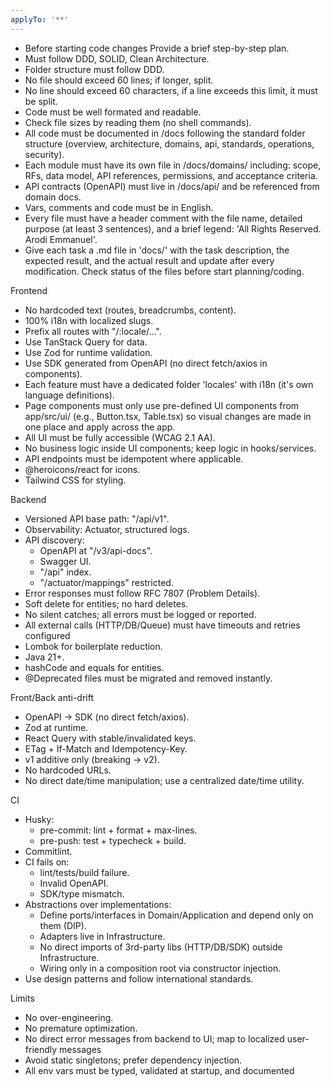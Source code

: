 ```yaml
---
applyTo: '**'
---
```


-   Before starting code changes Provide a brief step-by-step plan.
- Must follow DDD, SOLID, Clean Architecture.
- Folder structure must follow DDD.
- No file should exceed 60 lines; if longer, split.
- No line should exceed 60 characters, if a line exceeds this limit, it must be split.
- Code must be well formated and readable.
- Check file sizes by reading them (no shell commands).
- All code must be documented in /docs following the standard folder structure (overview, architecture, domains, api, standards, operations, security).
- Each module must have its own file in /docs/domains/ including: scope, RFs, data model, API references, permissions, and acceptance criteria.
- API contracts (OpenAPI) must live in /docs/api/ and be referenced from domain docs.
- Vars, comments and code must be in English.
- Every file must have a header comment with the file name, detailed purpose (at least 3 sentences), and a brief legend: 'All Rights Reserved. Arodi Emmanuel'.
- Give each task a .md file in 'docs/' with the task description, the expected result, and the actual result and update after every modification. Check status of the files before start planning/coding.



Frontend

- No hardcoded text (routes, breadcrumbs, content).
- 100% i18n with localized slugs.
- Prefix all routes with "/:locale/...".
- Use TanStack Query for data.
- Use Zod for runtime validation.
- Use SDK generated from OpenAPI (no direct fetch/axios in components).
- Each feature must have a dedicated folder 'locales' with i18n (it's own language definitions).
- Page components must only use pre-defined UI components from app/src/ui/ (e.g., Button.tsx, Table.tsx) so visual changes are made in one place and apply across the app.
- All UI must be fully accessible (WCAG 2.1 AA).
- No business logic inside UI components; keep logic in hooks/services.
- API endpoints must be idempotent where applicable.
- @heroicons/react for icons.
- Tailwind CSS for styling.

Backend

- Versioned API base path: "/api/v1".
- Observability: Actuator, structured logs.
- API discovery:
  - OpenAPI at "/v3/api-docs".
  - Swagger UI.
  - "/api" index.
  - "/actuator/mappings" restricted.
- Error responses must follow RFC 7807 (Problem Details).
- Soft delete for entities; no hard deletes.
- No silent catches; all errors must be logged or reported.
- All external calls (HTTP/DB/Queue) must have timeouts and retries configured
- Lombok for boilerplate reduction.
- Java 21+.
- hashCode and equals for entities.
- @Deprecated files must be migrated and removed instantly.

Front/Back anti-drift

- OpenAPI → SDK (no direct fetch/axios).
- Zod at runtime.
- React Query with stable/invalidated keys.
- ETag + If-Match and Idempotency-Key.
- v1 additive only (breaking → v2).
- No hardcoded URLs.
- No direct date/time manipulation; use a centralized date/time utility.

CI

- Husky:
  - pre-commit: lint + format + max-lines.
  - pre-push: test + typecheck + build.
- Commitlint.
- CI fails on:
  - lint/tests/build failure.
  - Invalid OpenAPI.
  - SDK/type mismatch.
- Abstractions over implementations:
  - Define ports/interfaces in Domain/Application and depend only on them (DIP).
  - Adapters live in Infrastructure.
  - No direct imports of 3rd-party libs (HTTP/DB/SDK) outside Infrastructure.
  - Wiring only in a composition root via constructor injection.
- Use design patterns and follow international standards.

Limits

- No over-engineering.
- No premature optimization.
- No direct error messages from backend to UI; map to localized user-friendly messages
- Avoid static singletons; prefer dependency injection.
- All env vars must be typed, validated at startup, and documented
